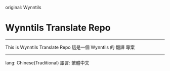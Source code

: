 original: Wynntils
# Wynntils Translate Repo
---

This is Wynntils Translate Repo
這是一個 Wynntils 的 翻譯 專案

---

lang: Chinese(Traditional)
語言: 繁體中文
